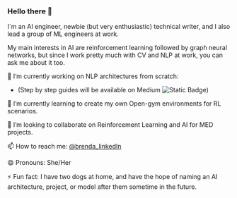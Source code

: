 ### Hello there 👋

I´m an AI engineer, newbie (but very enthusiastic) technical writer, and I also lead a group of ML engineers at work.

My main interests in AI are reinforcement learning followed by graph neural networks, but since I work pretty much with CV and NLP at work, you can ask me about it too.


🔭 I’m currently working on NLP architectures from scratch:
-  (Step by step guides will be available on Medium ![Static Badge](https://img.shields.io/badge/Story-Medium-black?style=flat&logo=medium&color=black&link=https%3A%2F%2Fmedium.com%2F%40bscarleth.gtz))

🌱 I’m currently learning to create my own Open-gym environments for RL scenarios.

👯 I’m looking to collaborate on Reinforcement Learning and AI for MED projects.

📫 How to reach me:  [@brenda_linkedIn](https://www.linkedin.com/in/brenda-scarleth-gutierrez-torres-670524b0/)

😄 Pronouns: She/Her

⚡ Fun fact: I have two dogs at home, and have the hope of naming an AI architecture, project, or model after them sometime in the future.
